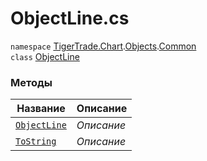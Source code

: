 
# ObjectLine.cs
`namespace` [TigerTrade.Chart](../../../../TigerTrade.Chart.md).[Objects](../../../../TigerTrade.Chart/Objects.md).[Common](../../../../TigerTrade.Chart/Objects/Common.md)  
        `class` [ObjectLine](../ObjectLine.cs.md)

### Методы
| Название | Описание |
| --- | --- |
| [`ObjectLine`](./Методы/ObjectLine.md) | *Описание* |
| [`ToString`](./Методы/ToString.md) | *Описание* |
